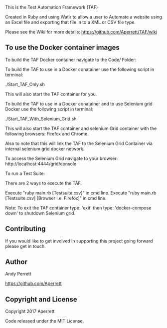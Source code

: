 This is the Test Automation Framework (TAF)

Created in Ruby and using Watir to allow a user to Automate a website using an Excel file and exporting that file in to a XML or CSV file type.

Please see the Wiki for more details: https://github.com/Aperrett/TAF/wiki

<h2>To use the Docker container images</h2>
To build the TAF Docker container navigate to the Code/ Folder:

To build the TAF to use in a Docker conatainer use the following script in terminal:

./Start_TAF_Only.sh

This will also start the TAF container for you.

To build the TAF to use in a Docker conatainer and to use Selenium grid Docker use the following script in terminal:

./Start_TAF_With_Selenium_Grid.sh

This will also start the TAF container and selenium Grid container with the following browsers: Firefox and Chrome.

Also to note that this will link the TAF to the Selenium Grid Container via internal selenium grid docker network.

To access the Selenium Grid navigate to your browser: http://localhost:4444/grid/console

To run a Test Suite:

There are 2 ways to execute the TAF.

Execute "ruby main.rb [Testsuite.csv]" in cmd line.
Execute "ruby main.rb [Testsuite.csv] [Browser i.e. Firefox]" in cmd line.

Note: To exit the TAF container type: 'exit' then type: 'docker-compose down' to shutdown Selenium grid. 

<h2>Contributing</h2>

If you would like to get involved in supporting this project going forward please get in touch.

<h2>Author</h2>

Andy Perrett

https://github.com/Aperrett


<h2>Copyright and License</h2>

Copyright 2017 Aperrett

Code released under the MIT License.
